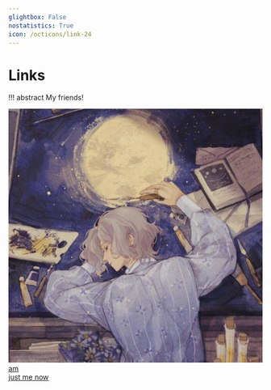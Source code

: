 ```yaml
---
glightbox: False
nostatistics: True
icon: /octicons/link-24
---
```


# Links 

!!! abstract
    My friends!
    

<div class="flink-list">

<div class="flink-list-item">
    <a href="https://Auzers.github.io/notes/" title="am" target="_blank">
        <div class="flink-item-icon">
            <img src="https://raw.githubusercontent.com/Auzers/picture/main/wechat.jpeg" alt="am">
        </div>
        <div class="flink-item-name heti-skip">am</div>
        <div class="flink-item-desc"> just me now</div>
    </a>
</div>

</div>

<!-- <hr><p>在下方留言申请加入我的友链，按如下格式提供信息：</p><ul><li>名称：Kinnari's Site</li><li>简介：Kinnariya Mama Tanha</li><li>链接：https://kinnariyamamatanha.github.io/</li><li>图片：Link of your avatar</li></ul> -->